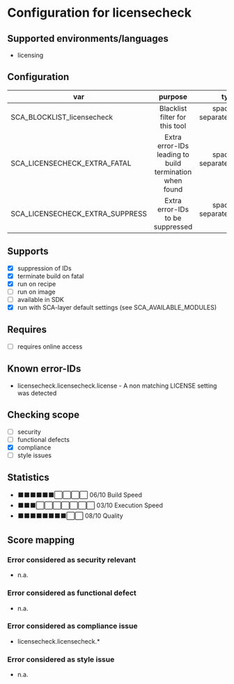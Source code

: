 # Configuration for licensecheck

## Supported environments/languages

* licensing

## Configuration

| var | purpose | type | default |
| ------------- |:-------------:| -----:| -----:
| SCA_BLOCKLIST_licensecheck | Blacklist filter for this tool | space-separated-list | ""
| SCA_LICENSECHECK_EXTRA_FATAL | Extra error-IDs leading to build termination when found | space-separated-list | "":
| SCA_LICENSECHECK_EXTRA_SUPPRESS | Extra error-IDs to be suppressed | space-separated-list | ""

## Supports

* [x] suppression of IDs
* [x] terminate build on fatal
* [x] run on recipe
* [ ] run on image
* [ ] available in SDK
* [x] run with SCA-layer default settings (see SCA_AVAILABLE_MODULES)

## Requires

* [ ] requires online access

## Known error-IDs

* licensecheck.licensecheck.license - A non matching LICENSE setting was detected

## Checking scope

* [ ] security
* [ ] functional defects
* [x] compliance
* [ ] style issues

## Statistics

* ⬛⬛⬛⬛⬛⬛⬜⬜⬜⬜ 06/10 Build Speed
* ⬛⬛⬛⬜⬜⬜⬜⬜⬜⬜ 03/10 Execution Speed
* ⬛⬛⬛⬛⬛⬛⬛⬛⬜⬜ 08/10 Quality

## Score mapping

### Error considered as security relevant

* n.a.

### Error considered as functional defect

* n.a.

### Error considered as compliance issue

* licensecheck.licensecheck.*

### Error considered as style issue

* n.a.
